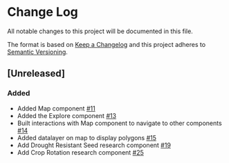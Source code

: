 # Change Log

All notable changes to this project will be documented in this file.

The format is based on [Keep a Changelog](http://keepachangelog.com/)
and this project adheres to [Semantic Versioning](http://semver.org/).

## [Unreleased]

### Added

- Added Map component [#11](https://github.com/Direct4Ag/frontend/issues/11)
- Added the Explore component [#13](https://github.com/Direct4Ag/frontend/issues/13)
- Built interactions with Map component to  navigate to other components [#14](https://github.com/Direct4Ag/frontend/issues/14)
- Added datalayer on map to display polygons [#15](https://github.com/Direct4Ag/frontend/issues/15)
- Add Drought Resistant Seed research component [#19](https://github.com/Direct4Ag/frontend/issues/19)
- Add Crop Rotation research component [#25](https://github.com/Direct4Ag/frontend/issues/25)
